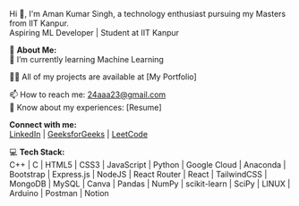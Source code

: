 Hi 👋, I'm Aman Kumar Singh, a technology enthusiast pursuing my Masters from IIT Kanpur.  
Aspiring ML Developer | Student at IIT Kanpur  

💫 **About Me:**  
🌱 I’m currently learning Machine Learning   

👨‍💻 All of my projects are available at [My Portfolio]  

📫 How to reach me: 24aaa23@gmail.com  
📄 Know about my experiences: [Resume]  

**Connect with me:**  
[LinkedIn](https://www.linkedin.com/in/amankumarsingh07) | [GeeksforGeeks](https://auth.geeksforgeeks.org/user/24aaa23) | [LeetCode](https://leetcode.com/u/24aa23) 

💻 **Tech Stack:**  
C++ | C | HTML5 | CSS3 | JavaScript | Python | Google Cloud | Anaconda | Bootstrap | Express.js | NodeJS | React Router | React | TailwindCSS | MongoDB | MySQL | Canva | Pandas | NumPy | scikit-learn | SciPy | LINUX | Arduino | Postman | Notion  

<!---
24aaa23/24aaa23 is a ✨ special ✨ repository because its `README.md` (this file) appears on your GitHub profile.
You can click the Preview link to take a look at your changes.
--->

